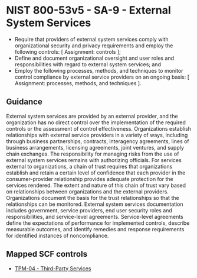 # NIST 800-53v5 - SA-9 - External System Services
- Require that providers of external system services comply with organizational security and privacy requirements and employ the following controls: \[ Assignment: controls \];
- Define and document organizational oversight and user roles and responsibilities with regard to external system services; and
- Employ the following processes, methods, and techniques to monitor control compliance by external service providers on an ongoing basis: \[ Assignment: processes, methods, and techniques \].
## Guidance
External system services are provided by an external provider, and the organization has no direct control over the implementation of the required controls or the assessment of control effectiveness. Organizations establish relationships with external service providers in a variety of ways, including through business partnerships, contracts, interagency agreements, lines of business arrangements, licensing agreements, joint ventures, and supply chain exchanges. The responsibility for managing risks from the use of external system services remains with authorizing officials. For services external to organizations, a chain of trust requires that organizations establish and retain a certain level of confidence that each provider in the consumer-provider relationship provides adequate protection for the services rendered. The extent and nature of this chain of trust vary based on relationships between organizations and the external providers. Organizations document the basis for the trust relationships so that the relationships can be monitored. External system services documentation includes government, service providers, end user security roles and responsibilities, and service-level agreements. Service-level agreements define the expectations of performance for implemented controls, describe measurable outcomes, and identify remedies and response requirements for identified instances of noncompliance.
## Mapped SCF controls
- [TPM-04 - Third-Party Services](../scf/tpm-04-third-partyservices.md)